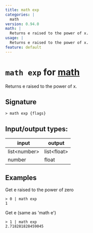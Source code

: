 ```yaml
---
title: math exp
categories: |
  math
version: 0.94.0
math: |
  Returns e raised to the power of x.
usage: |
  Returns e raised to the power of x.
feature: default
---
```

<!-- This file is automatically generated. Please edit the command in https://github.com/nushell/nushell instead. -->

# `math exp` for [math](/commands/categories/math.md)

<div class='command-title'>Returns e raised to the power of x.</div>

## Signature

```> math exp {flags} ```


## Input/output types:

| input        | output      |
| ------------ | ----------- |
| list\<number\> | list\<float\> |
| number       | float       |
## Examples

Get e raised to the power of zero
```nu
> 0 | math exp
1
```

Get e (same as 'math e')
```nu
> 1 | math exp
2.718281828459045
```
